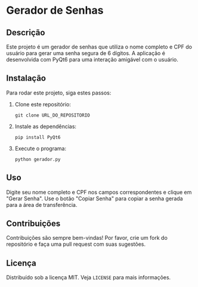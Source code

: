 # Gerador de Senhas

## Descrição

Este projeto é um gerador de senhas que utiliza o nome completo e CPF do usuário para gerar uma senha segura de 6 dígitos. A aplicação é desenvolvida com PyQt6 para uma interação amigável com o usuário.

## Instalação

Para rodar este projeto, siga estes passos:

1. Clone este repositório:

   ```
   git clone URL_DO_REPOSITORIO
   ```

2. Instale as dependências:

   ```
   pip install PyQt6
   ```

3. Execute o programa:

   ```
   python gerador.py
   ```

## Uso

Digite seu nome completo e CPF nos campos correspondentes e clique em "Gerar Senha". Use o botão "Copiar Senha" para copiar a senha gerada para a área de transferência.

## Contribuições

Contribuições são sempre bem-vindas! Por favor, crie um fork do repositório e faça uma pull request com suas sugestões.

## Licença

Distribuído sob a licença MIT. Veja `LICENSE` para mais informações.
